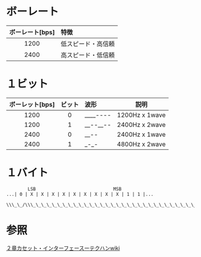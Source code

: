 # ボーレート
|ボーレート[bps]|特徴|
|:-:|:--|
|1200|低スピード・高信頼|
|2400|高スピード・低信頼|

# １ビット
|ボーレット[bps]|ビット|波形|説明|
|:-:|:-:|:-|:-:|
|1200|0|\_\_\_\_----|1200Hz x 1wave|
|1200|1|\_\_--\_\_--|2400Hz x 2wave|
|2400|0|\_\_--|2400Hz x 1wave|
|2400|1|\_-\_-|4800Hz x 2wave|

# １バイト
```
        LSB                             MSB
...| 0 | X | X | X | X | X | X | X | X | X | 1 | 1 |...
   \\\_\_/\\\_\_\_\_\_\_\_\_\_\_\_\_\_\_\_\_\_\_\_\_\_\_\_\_\_\_\_\_\_\_\_\_\_\_/\\\_\_\_\_\_\_/
```

# 参照
[２章カセット・インターフェースーテクハンwiki](http://ngs.no.coocan.jp/doc/wiki.cgi/TechHan?page=2%BE%CF+%A5%AB%A5%BB%A5%C3%A5%C8%8E%A5%A5%A4%A5%F3%A5%BF%A1%BC%A5%D5%A5%A7%A5%A4%A5%B9)
